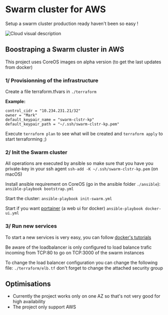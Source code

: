 # Swarm cluster for AWS
Setup a swarm cluster production ready haven't been so easy !

![Cloud visual description](https://github.com/markthebault/aws-swarm-cluster-for-production/blob/master/cloud-image.png)

## Boostraping a Swarm cluster in AWS
This project uses CoreOS images on alpha version (to get the last updates from docker)

### 1/ Provisionning of the infrastructure
Create a file terraform.tfvars in `./terraform`

**Example:**
```
control_cidr = "10.234.231.21/32"
owner = "Mark"
default_keypair_name = "swarm-clstr-kp"
default_keypair_path = "~/.ssh/swarm-clstr-kp.pem"
```

Execute `terraform plan` to see what will be created and `terraform apply` to start terraforming ;)

### 2/ Init the Swarm cluster
All operations are executed by ansible so make sure that you have you private-key in your ssh agent
`ssh-add -K ~/.ssh/swarm-clstr-kp.pem` (on macOS)

Install ansible requirement on CoreOS (go in the ansible folder `./ansible`):
`ansible-playbook bootstrap.yml`

Start the cluster:
`ansible-playbook init-swarm.yml`

Start if you want [portainer](http://portainer.io/) (a web ui for docker)
`ansible-playbook docker-ui.yml`

### 3/ Run new services
To start a new services is very easy, you can follow [docker's tutorials](https://docs.docker.com/engine/reference/commandline/service_create/)

Be aware of the loadbalancer is only configured to load balance trafic incoming from TCP:80 to go on TCP:3000 of the swarm instances

To change the load balancer configuration you can change the following file: `./terraform/elb.tf` don't forget to change the attached security group


## Optimisations
- Currently the project works only on one AZ so that's not very good for high availability
- The project only support AWS
